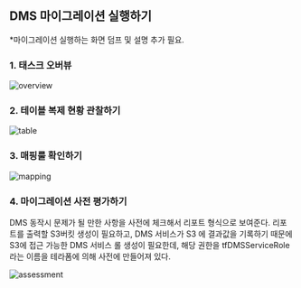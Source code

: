 ## DMS 마이그레이션 실행하기 ##

*마이그레이션 실행하는 화면 덤프 및 설명 추가 필요.


### 1. 태스크 오버뷰 ###

![overview](https://github.com/gnosia93/postgres-terraform/blob/main/dms/images/task-overview.png)


### 2. 테이블 복제 현황 관찰하기 ###

![table](https://github.com/gnosia93/postgres-terraform/blob/main/dms/images/task-table-stats.png)


### 3. 매핑룰 확인하기 ###

![mapping](https://github.com/gnosia93/postgres-terraform/blob/main/dms/images/task-mapping.png)


### 4. 마이그레이션 사전 평가하기 ###

DMS 동작시 문제가 될 만한 사항을 사전에 체크해서 리포트 형식으로 보여준다. 리포트를 출력할 S3버킷 생성이 필요하고, DMS 서비스가 S3 에 결과값을 기록하기 때문에 S3에 접근 가능한 DMS 서비스 롤 생성이 필요한데,
해당 권한을 tfDMSServiceRole 라는 이름을 테라폼에 의해 사전에 만들어져 있다. 

![assessment](https://github.com/gnosia93/postgres-terraform/blob/main/dms/images/task-premig-assessment.png)

